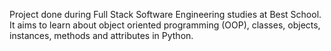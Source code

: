 Project done during Full Stack Software Engineering studies at Best School. It aims to learn about object oriented programming (OOP), classes, objects, instances, methods and attributes in Python.

